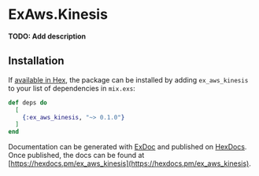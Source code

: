 # ExAws.Kinesis

**TODO: Add description**

## Installation

If [available in Hex](https://hex.pm/docs/publish), the package can be installed
by adding `ex_aws_kinesis` to your list of dependencies in `mix.exs`:

```elixir
def deps do
  [
    {:ex_aws_kinesis, "~> 0.1.0"}
  ]
end
```

Documentation can be generated with [ExDoc](https://github.com/elixir-lang/ex_doc)
and published on [HexDocs](https://hexdocs.pm). Once published, the docs can
be found at [https://hexdocs.pm/ex_aws_kinesis](https://hexdocs.pm/ex_aws_kinesis).

